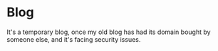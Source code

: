 # Blog

It's a temporary blog, once my old blog has had its domain bought by someone else, and it's facing security issues.

